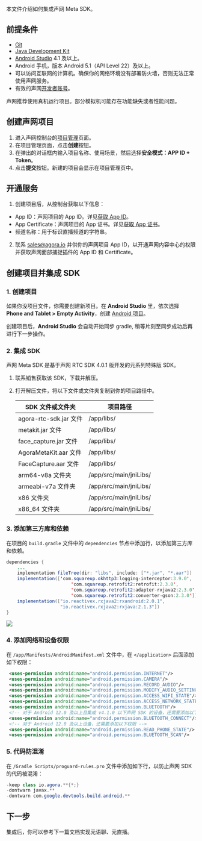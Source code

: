 本文件介绍如何集成声网 Meta SDK。

## 前提条件

- [Git](https://git-scm.com/downloads)
- [Java Development Kit](https://www.oracle.com/java/technologies/javase-downloads.html)
- [Android Studio](https://developer.android.com/studio/) 4.1 及以上。
- Android 手机，版本 Android 5.1（API Level 22）及以上。
- 可以访问互联网的计算机。确保你的网络环境没有部署防火墙，否则无法正常使用声网服务。
- 有效的声网[开发者账号](https://docs.agora.io/cn/Agora%20Platform/sign_in_and_sign_up)。

<div class="alert note">声网推荐使用真机运行项目。部分模拟机可能存在功能缺失或者性能问题。</div>

## 创建声网项目

1. 进入声网控制台的[项目管理](https://console.agora.io/projects)页面。
2. 在项目管理页面，点击**创建**按钮。
3. 在弹出的对话框内输入项目名称、使用场景，然后选择**安全模式：APP ID + Token**。
4. 点击**提交**按钮。新建的项目会显示在项目管理页中。

## 开通服务

1. 创建项目后，从控制台获取以下信息：
  - App ID：声网项目的 App ID。详见[获取 App ID](https://docportal.shengwang.cn/cn/Agora%20Platform/get_appid_token?platform=All%20Platforms#获取-app-id)。
  - App Certificate：声网项目的 App 证书。详见[获取 App 证书](https://docportal.shengwang.cn/cn/Agora%20Platform/get_appid_token?platform=All%20Platforms#获取-app-证书)。
  - 频道名称：用于标识直播频道的字符串。
2. 联系 [sales@agora.io](mailto:sales@agora.io) 并供你的声网项目 App ID，以开通声网内容中心的权限并获取声网面部捕捉插件的 App ID 和 Certificate。

## 创建项目并集成 SDK

### 1. 创建项目

如果你没项目文件，你需要创建新项目。在 **Android Studio** 里，依次选择 **Phone and Tablet > Empty Activity**，创建 [Android 项目](https://developer.android.com/studio/projects/create-project)。

<div class="alert note">创建项目后，<b>Android Studio</b> 会自动开始同步 gradle, 稍等片刻至同步成功后再进行下一步操作。</div>

### 2. 集成 SDK

声网 Meta SDK 是基于声网 RTC SDK 4.0.1 版开发的元系列特殊版 SDK。

1. 联系销售获取该 SDK，下载并解压。
2. 打开解压文件，将以下文件或文件夹复制到你的项目路径中。

    |  SDK 文件或文件夹      |  项目路径       |
    |----------|--------|
    | agora-rtc-sdk.jar 文件       |/app/libs/         |
    | metakit.jar 文件       | /app/libs/        |
    | face_capture.jar 文件       | /app/libs/        |
    | AgoraMetaKit.aar 文件       | /app/libs/        |
    | FaceCapture.aar 文件       | /app/libs/        |
    | arm64-v8a 文件夹       | /app/src/main/jniLibs/        |
    | armeabi-v7a 文件夹       | /app/src/main/jniLibs/        |
    | x86 文件夹       | /app/src/main/jniLibs/        |
    | x86_64 文件夹               | /app/src/main/jniLibs/                   |

### 3. 添加第三方库和依赖

在项目的 `build.gradle` 文件中的 `dependencies` 节点中添加行，以添加第三方库和依赖。

```java
dependencies {
    ...
    implementation fileTree(dir: "libs", include: ["*.jar", "*.aar"])
    implementation(['com.squareup.okhttp3:logging-interceptor:3.9.0',
                        'com.squareup.retrofit2:retrofit:2.3.0',
                        'com.squareup.retrofit2:adapter-rxjava2:2.3.0',
                        'com.squareup.retrofit2:converter-gson:2.3.0'])
    implementation(["io.reactivex.rxjava2:rxandroid:2.0.1",
                    "io.reactivex.rxjava2:rxjava:2.1.3"])
}
```

![](https://web-cdn.agora.io/docs-files/1687674307175)

### 4. 添加网络和设备权限

在 `/app/Manifests/AndroidManifest.xml` 文件中，在 `</application>` 后面添加如下权限：

```xml
 <uses-permission android:name="android.permission.INTERNET"/>
 <uses-permission android:name="android.permission.CAMERA"/>
 <uses-permission android:name="android.permission.RECORD_AUDIO"/>
 <uses-permission android:name="android.permission.MODIFY_AUDIO_SETTINGS"/>
 <uses-permission android:name="android.permission.ACCESS_WIFI_STATE"/>
 <uses-permission android:name="android.permission.ACCESS_NETWORK_STATE"/>
 <uses-permission android:name="android.permission.BLUETOOTH"/>
 <!-- 对于 Android 12.0 及以上且集成 v4.1.0 以下声网 SDK 的设备，还需要添加以下权限 -->
 <uses-permission android:name="android.permission.BLUETOOTH_CONNECT"/>
 <!-- 对于 Android 12.0 及以上设备，还需要添加以下权限 -->
 <uses-permission android:name="android.permission.READ_PHONE_STATE"/>
 <uses-permission android:name="android.permission.BLUETOOTH_SCAN"/>
```

### 5. 代码防混淆

在 `/Gradle Scripts/proguard-rules.pro` 文件中添加如下行，以防止声网 SDK 的代码被混淆：

```java
-keep class io.agora.**{*;}
-dontwarn javax.**
-dontwarn com.google.devtools.build.android.**
```

## 下一步

集成后，你可以参考下一篇文档实现元语聊、元直播。